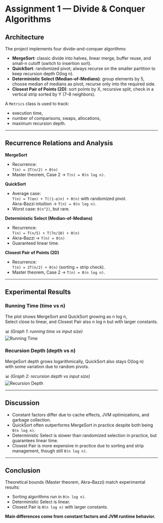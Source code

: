 # Assignment 1 — Divide & Conquer Algorithms

## Architecture
The project implements four divide-and-conquer algorithms:

- **MergeSort**: classic divide into halves, linear merge, buffer reuse, and small-n cutoff (switch to insertion sort).
- **QuickSort**: randomized pivot; always recurse on the smaller partition to keep recursion depth O(log n).
- **Deterministic Select (Median-of-Medians)**: group elements by 5, choose median of medians as pivot, recurse only into the required side.
- **Closest Pair of Points (2D)**: sort points by X, recursive split, check in a vertical strip sorted by Y (7–8 neighbors).

A `Metrics` class is used to track:
- execution time,
- number of comparisons, swaps, allocations,
- maximum recursion depth.

---

## Recurrence Relations and Analysis

**MergeSort**
- Recurrence:  
  `T(n) = 2T(n/2) + Θ(n)`  
- Master theorem, Case 2 → `T(n) = Θ(n log n)`.

**QuickSort**
- Average case:  
  `T(n) = T(αn) + T((1-α)n) + Θ(n)` with randomized pivot.  
  Akra–Bazzi intuition → `T(n) = Θ(n log n)`.  
- Worst case: `Θ(n^2)`, but rare.

**Deterministic Select (Median-of-Medians)**
- Recurrence:  
  `T(n) = T(n/5) + T(7n/10) + Θ(n)`  
- Akra–Bazzi → `T(n) = Θ(n)`  
- Guaranteed linear time.

**Closest Pair of Points (2D)**
- Recurrence:  
  `T(n) = 2T(n/2) + Θ(n)` (sorting + strip check).  
- Master theorem, Case 2 → `T(n) = Θ(n log n)`.

---

## Experimental Results

### Running Time (time vs n)
The plot shows MergeSort and QuickSort growing as n log n,  
Select close to linear, and Closest Pair also n log n but with larger constants.

📊 *(Graph 1: running time vs input size)*  
![Running Time](running_time_vs_n.png)

### Recursion Depth (depth vs n)
MergeSort depth grows logarithmically, QuickSort also stays O(log n)  
with some variation due to random pivots.

📊 *(Graph 2: recursion depth vs input size)*  
![Recursion Depth](recursion_depth_vs_n.png)

---

## Discussion
- Constant factors differ due to cache effects, JVM optimizations, and garbage collection.
- QuickSort often outperforms MergeSort in practice despite both being `Θ(n log n)`.
- Deterministic Select is slower than randomized selection in practice, but guarantees linear time.
- Closest Pair is more expensive in practice due to sorting and strip management, though still `Θ(n log n)`.

---

## Conclusion
Theoretical bounds (Master theorem, Akra–Bazzi) match experimental results:
- Sorting algorithms run in `Θ(n log n)`.
- Deterministic Select is linear.
- Closest Pair is `Θ(n log n)` with larger constants.  

**Main differences come from constant factors and JVM runtime behavior.**


